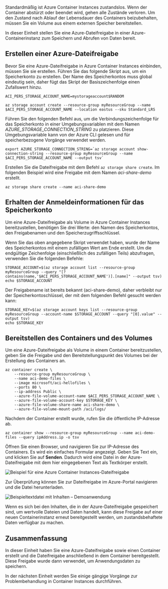 Standardmäßig ist Azure Container Instances zustandslos. Wenn der Container abstürzt oder beendet wird, gehen alle Zustände verloren. Um den Zustand nach Ablauf der Lebensdauer des Containers beizubehalten, müssen Sie ein Volume aus einem externen Speicher bereitstellen.

In dieser Einheit stellen Sie eine Azure-Dateifreigabe in einer Azure-Containerinstanz zum Speichern und Abrufen von Daten bereit.

## <a name="create-an-azure-file-share"></a>Erstellen einer Azure-Dateifreigabe

Bevor Sie eine Azure-Dateifreigabe in Azure Container Instances einbinden, müssen Sie sie erstellen. Führen Sie das folgende Skript aus, um ein Speicherkonto zu erstellen. Der Name des Speicherkontos muss global eindeutig sein, daher fügt das Skript der Basiszeichenfolge einen Zufallswert hinzu.

```azurecli
ACI_PERS_STORAGE_ACCOUNT_NAME=mystorageaccount$RANDOM

az storage account create --resource-group myResourceGroup --name $ACI_PERS_STORAGE_ACCOUNT_NAME --location eastus --sku Standard_LRS
```

Führen Sie den folgenden Befehl aus, um die Verbindungszeichenfolge für das Speicherkonto in einer Umgebungsvariablen mit dem Namen *AZURE_STORAGE_CONNECTION_STRING* zu platzieren. Diese Umgebungsvariable kann von der Azure CLI gelesen und für speicherbezogene Vorgänge verwendet werden.

```azurecli
export AZURE_STORAGE_CONNECTION_STRING=`az storage account show-connection-string --resource-group myResourceGroup --name $ACI_PERS_STORAGE_ACCOUNT_NAME --output tsv`
```

Erstellen Sie die Dateifreigabe mit dem Befehl `az storage share create`. Im folgenden Beispiel wird eine Freigabe mit dem Namen *aci-share-demo* erstellt.

```azurecli
az storage share create --name aci-share-demo
```

## <a name="get-storage-credentials"></a>Erhalten der Anmeldeinformationen für das Speicherkonto

Um eine Azure-Dateifreigabe als Volume in Azure Container Instances bereitzustellen, benötigen Sie drei Werte: den Namen des Speicherkontos, den Freigabenamen und den Speicherzugriffsschlüssel.

Wenn Sie das oben angegebene Skript verwendet haben, wurde der Name des Speicherkontos mit einem zufälligen Wert am Ende erstellt. Um die endgültige Zeichenfolge (einschließlich des zufälligen Teils) abzufragen, verwenden Sie die folgenden Befehle:

```azurecli
STORAGE_ACCOUNT=$(az storage account list --resource-group myResourceGroup --query "[?contains(name,'$ACI_PERS_STORAGE_ACCOUNT_NAME')].[name]" --output tsv)
echo $STORAGE_ACCOUNT
```

Der Freigabename ist bereits bekannt (aci-share-demo), daher verbleibt nur der Speicherkontoschlüssel, der mit dem folgenden Befehl gesucht werden kann:

```azurecli
STORAGE_KEY=$(az storage account keys list --resource-group myResourceGroup --account-name $STORAGE_ACCOUNT --query "[0].value" --output tsv)
echo $STORAGE_KEY
```

## <a name="deploy-container-and-mount-volume"></a>Bereitstellen des Containers und des Volumes

Um eine Azure-Dateifreigabe als Volume in einem Container bereitzustellen, geben Sie die Freigabe und den Bereitstellungspunkt des Volumes bei der Erstellung des Containers an.

```azurecli
az container create \
    --resource-group myResourceGroup \
    --name aci-demo-files \
    --image microsoft/aci-hellofiles \
    --ports 80 \
    --ip-address Public \
    --azure-file-volume-account-name $ACI_PERS_STORAGE_ACCOUNT_NAME \
    --azure-file-volume-account-key $STORAGE_KEY \
    --azure-file-volume-share-name aci-share-demo \
    --azure-file-volume-mount-path /aci/logs/
```

Nachdem der Container erstellt wurde, rufen Sie die öffentliche IP-Adresse ab.

```azurecli
az container show --resource-group myResourceGroup --name aci-demo-files --query ipAddress.ip -o tsv
```

Öffnen Sie einen Browser, und navigieren Sie zur IP-Adresse des Containers. Es wird ein einfaches Formular angezeigt. Geben Sie Text ein, und klicken Sie auf **Senden**. Dadurch wird eine Datei in der Azure-Dateifreigabe mit dem hier eingegebenen Text als Textkörper erstellt.

![Beispiel für eine Azure Container Instances-Dateifreigabe](../media-draft/files-ui.png)

Zur Überprüfung können Sie zur Dateifreigabe im Azure-Portal navigieren und die Datei herunterladen.

![Beispieltextdatei mit Inhalten – Demoanwendung](../media-draft/sample-text.png)

Wenn es sich bei den Inhalten, die in der Azure-Dateifreigabe gespeichert sind, um wertvolle Dateien und Daten handelt, kann diese Freigabe auf einer neuen Containerinstanz erneut bereitgestellt werden, um zustandsbehaftete Daten verfügbar zu machen.


## <a name="summary"></a>Zusammenfassung

In dieser Einheit haben Sie eine Azure-Dateifreigabe sowie einen Container erstellt und die Dateifreigabe anschließend in dem Container bereitgestellt. Diese Freigabe wurde dann verwendet, um Anwendungsdaten zu speichern.

In der nächsten Einheit werden Sie einige gängige Vorgänge zur Problembehandlung in Container Instances durchführen.

